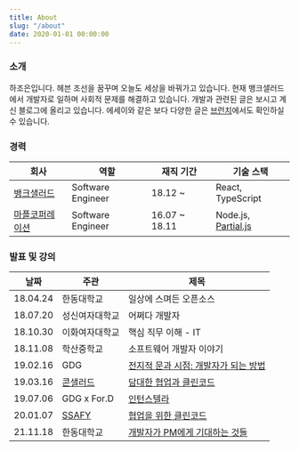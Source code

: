 ```yaml
---
title: About
slug: "/about"
date: 2020-01-01 00:00:00
---
```

### 소개

하조은입니다. 헤븐 조선을 꿈꾸며 오늘도 세상을 바꿔가고 있습니다. 현재 뱅크샐러드에서 개발자로 일하며 사회적 문제를 해결하고 있습니다. 개발과 관련된 글은 보시고 계신 블로그에 올리고 있습니다. 에세이와 같은 보다 다양한 글은 [브런치](https://brunch.co.kr/@hajoeun)에서도 확인하실 수 있습니다.

### 경력

|회사|역할|재직 기간|기술 스택|
|---|---|---|---|
| [뱅크샐러드](https://www.banksalad.com/) | Software Engineer | 18.12 ~ | React, TypeScript |
| [마플코퍼레이션](https://www.marpple.com/kr) | Software Engineer | 16.07 ~ 18.11 | Node.js, [Partial.js](https://marpple.github.io/partial.js/) |

### 발표 및 강의

|날짜|주관|제목|
|---|---|---|
| 18.04.24 | 한동대학교 | 일상에 스며든 오픈소스 |
| 18.07.20 | 성신여자대학교 | 어쩌다 개발자 |
| 18.10.30 | 이화여자대학교 | 핵심 직무 이해 - IT |
| 18.11.08 | 학산중학교 | 소프트웨어 개발자 이야기 |
| 19.02.16 | GDG | [전지적 문과 시점: 개발자가 되는 방법](https://speakerdeck.com/hajoeun/190216-gdg) |
| 19.03.16 | [콘샐러드](https://consalad.io/) | [담대한 협업과 클린코드](https://speakerdeck.com/hajoeun/190316-con-salad) |
| 19.07.06 | GDG x For.D | [인턴스텔라](https://speakerdeck.com/hajoeun/190706-gdg-x-for-dot-d) |
| 20.01.07 | [SSAFY](https://www.ssafy.com/ksp/jsp/swp/swpMain.jsp) | [협업을 위한 클린코드](https://speakerdeck.com/hajoeun/200107-ssafy) |
| 21.11.18 | 한동대학교 | [개발자가 PM에게 기대하는 것들](https://hajoeun.notion.site/PM-9d9627d3b50144b094ceb7b1e25c7d12) |
